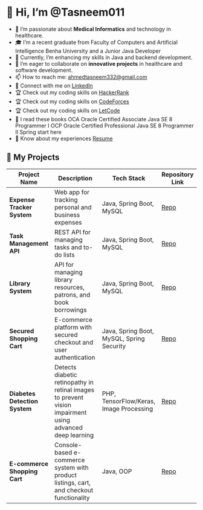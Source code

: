 # 👋 Hi, I’m @Tasneem011

- 👀 I’m passionate about **Medical Informatics** and technology in healthcare.
- 🎓 I’m a recent graduate from Faculty of Computers and Artificial Intelligence Benha University and a Junior Java Developer
- 🌱 Currently, I’m enhancing my skills in Java and backend development.
- 💬 I’m eager to collaborate on **innovative projects** in healthcare and software development.
- 📫 How to reach me: [ahmedtasneem332@gmail.com](mailto:ahmedtasneem332@gmail.com)
- 💼 Connect with me on [LinkedIn](https://www.linkedin.com/in/tasneem-ahmed-337b18201/)
- 🏆 Check out my coding skills on [HackerRank](https://www.hackerrank.com/profile/ahmedtasneem332)
- 🏆 Check out my coding skills on [CodeForces](https://codeforces.com/profile/tasneem505)
- 🏆 Check out my coding skills on [LetCode](https://leetcode.com/u/Tasneem011/)
- 📙 I read these books
OCA Oracle Certified Associate Java SE 8 Programmer I
OCP Oracle Certified Professional Java SE 8 Programmer II
Spring start here
- 📄 Know about my experiences [Resume](https://drive.google.com/drive/quota)
## 🚀 My Projects

| Project Name                        | Description                                                                                               | Tech Stack                                 | Repository Link                                                            |
|-------------------------------------|-----------------------------------------------------------------------------------------------------------|--------------------------------------------|----------------------------------------------------------------------------|
| **Expense Tracker System**          | Web app for tracking personal and business expenses                                                       | Java, Spring Boot, MySQL                   | [Repo](https://github.com/Tasneem011/Expense_Tracker_System)              |
| **Task Management API**             | REST API for managing tasks and to-do lists                                                               | Java, Spring Boot, MySQL                   | [Repo](https://github.com/Tasneem011/Task_Management_API)                 |
| **Library System**                  | API for managing library resources, patrons, and book borrowings                                          | Java, Spring Boot, MySQL                   | [Repo](https://github.com/Tasneem011/Library-System)                      |
| **Secured Shopping Cart**           | E-commerce platform with secured checkout and user authentication                                         | Java, Spring Boot, MySQL, Spring Security  | [Repo](https://github.com/Tasneem011/SecuredShoppingCart)                 |
| **Diabetes Detection System**       | Detects diabetic retinopathy in retinal images to prevent vision impairment using advanced deep learning  | PHP, TensorFlow/Keras, Image Processing    | [Repo](https://github.com/Tasneem011/Graduation-Project)                  |
| **E-commerce Shopping Cart**        | Console-based e-commerce system with product listings, cart, and checkout functionality                   | Java, OOP                                  | [Repo](https://github.com/Tasneem011/E-commerce-Shopping-Cart)            |



